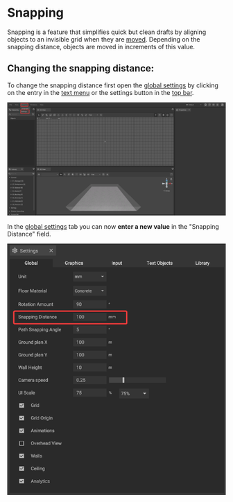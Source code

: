 # Snapping

Snapping is a feature that simplifies quick but clean drafts by aligning objects to an invisible grid when they are [moved](move-objects.md). Depending on the snapping distance, objects are moved in increments of this value.

## Changing the snapping distance:

To change the snapping distance first open the [global settings](./settings/global-settings.md) by clicking on the entry in the [text menu](./user-interface/the-top-bar.md#text-menu) or the settings button in the [top bar](./user-interface/the-top-bar.md#icons).

![](../../.gitbook/assets/iVP_Planning_ObjectInteraction_Settings.png)

In the [global settings](./settings/global-settings.md) tab you can now **enter a new value** in the "Snapping Distance" field.

![](../../.gitbook/assets/iVP_Planning_ObjectInteraction_SnappingSettingsSnappingDistance.png)
